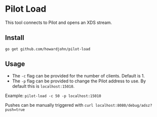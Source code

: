 # Pilot Load

This tool connects to Pilot and opens an XDS stream.

## Install

`go get github.com/howardjohn/pilot-load`

## Usage

* The `-c` flag can be provided for the number of clients. Default is 1.
* The `-p` flag can be provided to change the Pilot address to use. By default this is `localhost:15010`.

Example: `pilot-load -c 50 -p localhost:15010`

Pushes can be manually triggered with `curl localhost:8080/debug/adsz?push=true`
